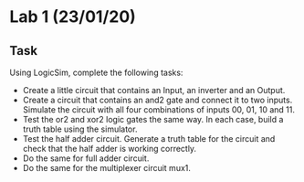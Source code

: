 # Lab 1 (23/01/20)

## Task
Using LogicSim, complete the following tasks:

* Create a little circuit that contains an Input, an inverter and an Output.
* Create a circuit that contains an and2 gate and connect it to two inputs. Simulate the circuit with all four combinations of inputs 00, 01, 10 and 11.
* Test the or2 and xor2 logic gates the same way. In each case, build a truth table using the simulator.
* Test the half adder circuit. Generate a truth table for the circuit and check that the half adder is working correctly.
* Do the same for full adder circuit.
* Do the same for the multiplexer circuit mux1.